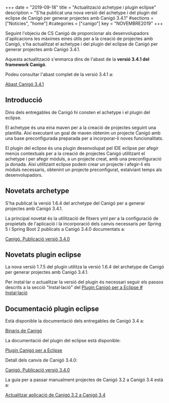 +++
date        = "2019-09-18"
title       = "Actualització achetype i plugin eclipse"
description = "S'ha publicat una nova versió del achetype i del plugin del eclipse de Canigó per generar projectes amb Canigó 3.4.1"
#sections    = ["Notícies", "home"]
#categories  = ["canigo"]
key         = "NOVEMBRE2019"
+++

Seguint l'objeciu de CS Canigó de proporcionar als desenvolupadors d'aplicacions les màximes eines útils per a la creació de projectes amb Canigó, s'ha actualitzat el achetype i del plugin del eclipse de Canigó per generar projectes amb Canigó 3.4.1.

Aquesta actualització s'enmarca dins de l'abast de la **versió 3.4.1 del framework Canigó**.

Podeu consultar l'abast complet de la versió 3.4.1 a:

[Abast Canigó 3.4.1](https://cstd.ctti.gencat.cat/jiracstd/issues/?jql=project%20%3D%20CAN%20AND%20fixVersion%20%3D%203.4.1)

## Introducció

Dins dels entregables de Canigó hi consten el achetype i el plugin del eclipse.

El achetype és una eina maven per a la creació de projectes seguint una plantilla. Així executant un goal de maven obtenim un projecte Canigó amb una base preconfigurada preparada per a incorporar-li noves funcionalitats.

El plugin del eclipse és una plugin desenvolupat pel IDE eclipse per afegir menús contextuals per a la creació de projectes Canigó utilitzant el achetype i per afegir mòduls, a un projecte creat, amb una preconfiguració ja donada. Així utilitzant eclipse podem crear un projecte i afegir-li els mòduls necessaris, obtenint un projecte preconfigurat, estalviant temps als desenvolupadors.

## Novetats archetype

S'ha publicat la versió 1.6.4 del archetype del Canigó per a generar projectes amb Canigó 3.4.1.

La principal novetat és la utilització de fitxers yml per a la configuració de propietats de l'aplicació i la incorporació dels canvis necessaris per Spring 5 i Spring Boot 2 publicats a Canigó 3.4.0 documentats a:

[Canigó. Publicació versió 3.4.0](/noticies/2019-03-29-actualitzacio-canigo-3_4_0/)

## Novetats plugin eclipse

La nova versió 1.7.5 del plugin utilitza la versió 1.6.4 del archetype de Canigó per generar projectes amb Canigó 3.4.1.

Per instal·lar o actualitzar la versió del plugin és necessari seguir els passos descrits a la secció "Instal·lació" del [Plugin Canigó per a Eclipse # Instal·lació](/canigo-download-related/plugin-canigo/#instal-lació)

## Documentació plugin eclipse

Està disponible la documentació dels entregables de Canigó 3.4 a:

[Binaris de Canigó](/canigo/download/)

La documentació del plugin del eclipse està disponible:

[Plugin Canigó per a Eclipse](/canigo-download-related/plugin-canigo/)

Detall dels canvis de Canigó 3.4.0:

[Canigó. Publicació versió 3.4.0](/noticies/2019-03-29-actualitzacio-canigo-3_4_0/)

La guia per a passar manualment projectes de Canigó 3.2 a Canigó 3.4 està a:

[Actualitzar aplicació de Canigó 3.2 a Canigó 3.4](/howtos/2019-03-Howto-Actualitzacio_Canigo3_2_Canigo3_4/)
